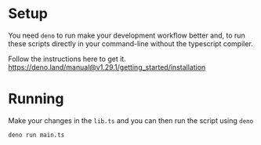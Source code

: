 # Setup
You need `deno` to run make your development workflow better and,
to run these scripts directly in your command-line
without the typescript compiler.

Follow the instructions here to get it.
https://deno.land/manual@v1.29.1/getting_started/installation

# Running
Make your changes in the `lib.ts` and you can then run the script using `deno`

```
deno run main.ts
```
